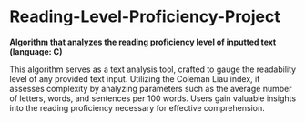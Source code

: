 # Reading-Level-Proficiency-Project
**Algorithm that analyzes the reading proficiency level of inputted text (language: C)**

This algorithm serves as a text analysis tool, crafted to gauge the readability level of any provided text input. Utilizing the Coleman Liau index, it assesses complexity by analyzing parameters such as the average number of letters, words, and sentences per 100 words. Users gain valuable insights into the reading proficiency necessary for effective comprehension.
